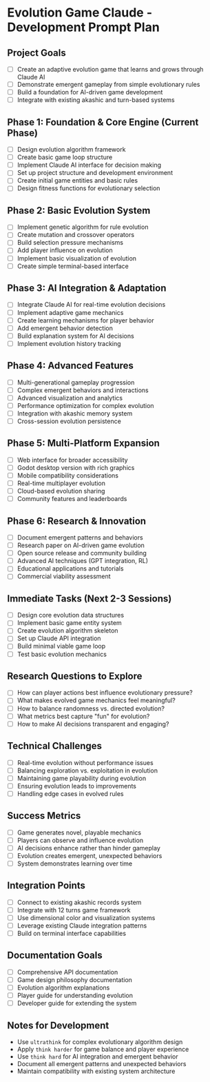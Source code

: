 # Evolution Game Claude - Development Prompt Plan

## Project Goals
- [ ] Create an adaptive evolution game that learns and grows through Claude AI
- [ ] Demonstrate emergent gameplay from simple evolutionary rules
- [ ] Build a foundation for AI-driven game development
- [ ] Integrate with existing akashic and turn-based systems

## Phase 1: Foundation & Core Engine (Current Phase)
- [ ] Design evolution algorithm framework
- [ ] Create basic game loop structure
- [ ] Implement Claude AI interface for decision making
- [ ] Set up project structure and development environment
- [ ] Create initial game entities and basic rules
- [ ] Design fitness functions for evolutionary selection

## Phase 2: Basic Evolution System
- [ ] Implement genetic algorithm for rule evolution
- [ ] Create mutation and crossover operators
- [ ] Build selection pressure mechanisms
- [ ] Add player influence on evolution
- [ ] Implement basic visualization of evolution
- [ ] Create simple terminal-based interface

## Phase 3: AI Integration & Adaptation
- [ ] Integrate Claude AI for real-time evolution decisions
- [ ] Implement adaptive game mechanics
- [ ] Create learning mechanisms for player behavior
- [ ] Add emergent behavior detection
- [ ] Build explanation system for AI decisions
- [ ] Implement evolution history tracking

## Phase 4: Advanced Features
- [ ] Multi-generational gameplay progression
- [ ] Complex emergent behaviors and interactions
- [ ] Advanced visualization and analytics
- [ ] Performance optimization for complex evolution
- [ ] Integration with akashic memory system
- [ ] Cross-session evolution persistence

## Phase 5: Multi-Platform Expansion
- [ ] Web interface for broader accessibility
- [ ] Godot desktop version with rich graphics
- [ ] Mobile compatibility considerations
- [ ] Real-time multiplayer evolution
- [ ] Cloud-based evolution sharing
- [ ] Community features and leaderboards

## Phase 6: Research & Innovation
- [ ] Document emergent patterns and behaviors
- [ ] Research paper on AI-driven game evolution
- [ ] Open source release and community building
- [ ] Advanced AI techniques (GPT integration, RL)
- [ ] Educational applications and tutorials
- [ ] Commercial viability assessment

## Immediate Tasks (Next 2-3 Sessions)
- [ ] Design core evolution data structures
- [ ] Implement basic game entity system
- [ ] Create evolution algorithm skeleton
- [ ] Set up Claude API integration
- [ ] Build minimal viable game loop
- [ ] Test basic evolution mechanics

## Research Questions to Explore
- [ ] How can player actions best influence evolutionary pressure?
- [ ] What makes evolved game mechanics feel meaningful?
- [ ] How to balance randomness vs. directed evolution?
- [ ] What metrics best capture "fun" for evolution?
- [ ] How to make AI decisions transparent and engaging?

## Technical Challenges
- [ ] Real-time evolution without performance issues
- [ ] Balancing exploration vs. exploitation in evolution
- [ ] Maintaining game playability during evolution
- [ ] Ensuring evolution leads to improvements
- [ ] Handling edge cases in evolved rules

## Success Metrics
- [ ] Game generates novel, playable mechanics
- [ ] Players can observe and influence evolution
- [ ] AI decisions enhance rather than hinder gameplay
- [ ] Evolution creates emergent, unexpected behaviors
- [ ] System demonstrates learning over time

## Integration Points
- [ ] Connect to existing akashic records system
- [ ] Integrate with 12 turns game framework
- [ ] Use dimensional color and visualization systems
- [ ] Leverage existing Claude integration patterns
- [ ] Build on terminal interface capabilities

## Documentation Goals
- [ ] Comprehensive API documentation
- [ ] Game design philosophy documentation
- [ ] Evolution algorithm explanations
- [ ] Player guide for understanding evolution
- [ ] Developer guide for extending the system

## Notes for Development
- Use `ultrathink` for complex evolutionary algorithm design
- Apply `think harder` for game balance and player experience
- Use `think hard` for AI integration and emergent behavior
- Document all emergent patterns and unexpected behaviors
- Maintain compatibility with existing system architecture